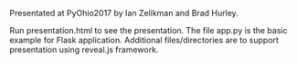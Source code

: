 Presentated at PyOhio2017 by Ian Zelikman and Brad Hurley.

Run presentation.html to see the presentation. The file app.py is the basic example for Flask application.
Additional files/directories are to support presentation using reveal.js framework.
